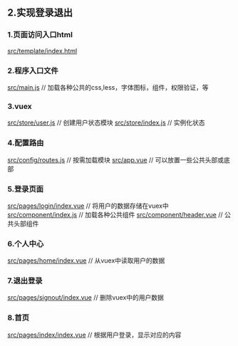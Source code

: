 ## 2.实现登录退出

### 1.页面访问入口html
[src/template/index.html](src/template/index.html)

### 2.程序入口文件
[src/main.js](src/main.js)                                   // 加载各种公共的css,less，字体图标，组件，权限验证，等      

### 3.vuex
[src/store/user.js](src/store/user.js)                       // 创建用户状态模块
[src/store/index.js](src/store/index.js)                     // 实例化状态

### 4.配置路由
[src/config/routes.js](src/config/routes.js)                 // 按需加载模块
[src/app.vue](src/app.vue)                                   // 可以放置一些公共头部或底部           
            
### 5.登录页面
[src/pages/login/index.vue](src/pages/login/index.vue)       // 将用户的数据存储在vuex中
[src/component/index.js](src/component/index.js)             // 加载各种公共组件
[src/component/header.vue](src/component/header.vue)         // 公共头部组件

### 6.个人中心
[src/pages/home/index.vue](src/pages/home/index.vue)         // 从vuex中读取用户的数据

### 7.退出登录
[src/pages/signout/index.vue](src/pages/signout/index.vue)   // 删除vuex中的用户数据

### 8.首页
[src/pages/index/index.vue](src/pages/index/index.vue)       // 根据用户登录，显示对应的内容